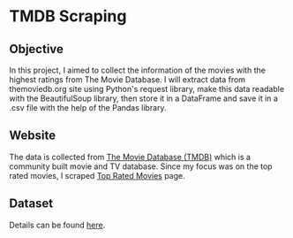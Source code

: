 # TMDB Scraping

## Objective
In this project, I aimed to collect the information of the movies with the highest ratings from The Movie Database.
I will extract data from themoviedb.org site using Python's request library, make this data readable with the BeautifulSoup library, then store it in a DataFrame and save it in a .csv file with the help of the Pandas library.

## Website
The data is collected from [The Movie Database (TMDB)](https://www.themoviedb.org/) which is a community built movie and TV database. Since my focus was on the top rated movies, I scraped [Top Rated Movies](https://www.themoviedb.org/movie/top-rated) page.

## Dataset
Details can be found [here](https://github.com/muscak/web-scraping/tree/master/Dataset).

